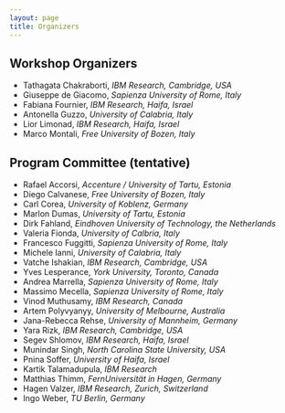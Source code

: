 ```yaml
---
layout: page
title: Organizers
---
```


## Workshop Organizers

- Tathagata Chakraborti, _IBM Research, Cambridge, USA_
- Giuseppe de Giacomo, _Sapienza University of Rome, Italy_
- Fabiana Fournier, _IBM Research, Haifa, Israel_
- Antonella Guzzo, _University of Calabria, Italy_
- Lior Limonad, _IBM Research, Haifa, Israel_
- Marco Montali, _Free University of Bozen, Italy_


## Program Committee (tentative)

- Rafael Accorsi, _Accenture / University of Tartu, Estonia_
- Diego Calvanese, _Free University of Bozen, Italy_
- Carl Corea, _University of Koblenz, Germany_
- Marlon Dumas, _University of Tartu, Estonia_
- Dirk Fahland, _Eindhoven University of Technology, the Netherlands_
- Valeria Fionda, _University of Calbria, Italy_
- Francesco Fuggitti, _Sapienza University of Rome, Italy_
- Michele Ianni, _University of Calabria, Italy_
- Vatche Ishakian, _IBM Research, Cambridge, USA_
- Yves Lesperance, _York University, Toronto, Canada_
- Andrea Marrella, _Sapienza University of Rome, Italy_
- Massimo Mecella, _Sapienza University of Rome, Italy_
- Vinod Muthusamy, _IBM Research, Canada_
- Artem Polyvyanyy, _University of Melbourne, Australia_
- Jana-Rebecca Rehse, _University of Mannheim, Germany_
- Yara Rizk, _IBM Research, Cambridge, USA_
- Segev Shlomov, _IBM Research, Haifa, Israel_
- Munindar Singh, _North Carolina State University, USA_
- Pnina Soffer, _University of Haifa, Israel_
- Kartik Talamadupula, _IBM Research_
- Matthias Thimm, _FernUniversität in Hagen, Germany_
- Hagen Valzer, _IBM Research, Zurich, Switzerland_
- Ingo Weber, _TU Berlin, Germany_
